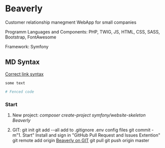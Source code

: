 # Beaverly

Customer relationship manegment WebApp for small companies

Programm Languages and Components: PHP, TWIG, JS, HTML, CSS, SASS, Bootstrap, FontAwesome

Framework: Symfony

## MD Syntax

[Correct link syntax](https://www.example.com/)

`some text`

```php
# Fenced code
```

### Start

1. New project: *composer create-project symfony/website-skeleton Beaverly*

2. GIT:
git init
git add --all
add to .gitignore .env config files
git commit -m"1. Start"
Install and sign in "GitHub Pull Request and Issues Extention"
git remote add origin [Beaverly on GIT](https://github.com/woodeg/Beaverly.git)
git pull
git push origin master
